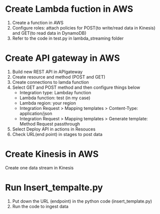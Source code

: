 # Create Lambda fuction in AWS

1. Create a function in AWS
2. Configure roles: attach policies for POST(to write/read data in Kinesis) and GET(to read data in DynamoDB)
3. Refer to the code in test.py in lambda_streaming folder

# Create API gateway in AWS

1. Build new REST API in APIgateway
2. Create resource and method (POST and GET)
3. Create connections to lamda function
4. Select GET and POST method and then configure things below
   - Integration type: Lambday function
   - Lambda function: test (in my case)
   - Lambda region: your region
   - Integration Request > Mapping templates > Content-Type: application/json
   - Integration Request > Mapping templates > Generate template: Method Request passthrough
5. Select Deploy API in actions in Resouces
6. Check URL(end point) in stages to post data

# Create Kinesis in AWS

Create one data stream in Kinesis

# Run Insert_tempalte.py

1. Put down the URL (endpoint) in the python code (insert_template.py)
2. Run the code to ingest data
